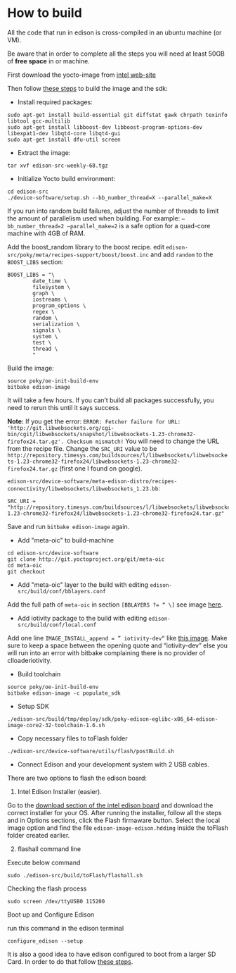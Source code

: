 How to build
============

All the code that run in edison is cross-compiled in an ubuntu machine (or VM).

Be aware that in order to complete all the steps you will need at least 50GB of **free space** in or machine.

First download the yocto-image from [intel web-site](https://downloadmirror.intel.com/24271/eng/edison-src-weekly-68.tgz)

Then follow [these steps](https://downloadmirror.intel.com/24271/eng/edison-src-weekly-68.tgz) to build the image and the sdk:
- Install required packages:
```
sudo apt-get install build-essential git diffstat gawk chrpath texinfo libtool gcc-multilib
sudo apt-get install libboost-dev libboost-program-options-dev libexpat1-dev libqt4-core libqt4-gui
sudo apt-get install dfu-util screen
```

- Extract the image:
```
tar xvf edison-src-weekly-68.tgz
```

- Initialize Yocto build environment:
```
cd edison-src
./device-software/setup.sh --bb_number_thread=X --parallel_make=X 
```
If you run into random build failures, adjust the number of threads to limit the amount of parallelism used when building.
For example: `–bb_number_thread=2 –parallel_make=2` is a safe option for a quad-core machine with 4GB of RAM.

Add the boost_random library to the boost recipe. edit `edison-src/poky/meta/recipes-support/boost/boost.inc` and add `random` to the `BOOST_LIBS` section:
```
BOOST_LIBS = "\
        date_time \
        filesystem \
        graph \
        iostreams \
        program_options \
        regex \
        random \
        serialization \
        signals \
        system \
        test \
        thread \
        "
```

Build the image:
```
source poky/oe-init-build-env
bitbake edison-image
```
It will take a few hours. If you can’t build all packages successfully, you need to rerun this until it says success.

**Note:** If you get the error: `ERROR: Fetcher failure for URL: 'http://git.libwebsockets.org/cgi-bin/cgit/libwebsockets/snapshot/libwebsockets-1.23-chrome32-firefox24.tar.gz'. Checksum mismatch!`
You will need to change the URL from the recipe file. Change the `SRC_URI` value to be `http://repository.timesys.com/buildsources/l/libwebsockets/libwebsockets-1.23-chrome32-firefox24/libwebsockets-1.23-chrome32-firefox24.tar.gz` (first one I found on google).

`edison-src/device-software/meta-edison-distro/recipes-connectivity/libwebsockets/libwebsockets_1.23.bb`:
```
SRC_URI = "http://repository.timesys.com/buildsources/l/libwebsockets/libwebsockets-1.23-chrome32-firefox24/libwebsockets-1.23-chrome32-firefox24.tar.gz"
```

Save and run `bitbake edison-image` again.

- Add "meta-oic" to build-machine
```
cd edison-src/device-software
git clone http://git.yoctoproject.org/git/meta-oic
cd meta-oic
git checkout
```

- Add "meta-oic" layer to the build with editing `edison-src/build/conf/bblayers.conf`

Add the full path of `meta-oic` in section `[BBLAYERS ?= “ \]` see image [here](https://wiki.iotivity.org/_detail/bblayers-conf.png?id=running_sample_codes_in_iotivity_0.9_sdk_on_edison).

- Add iotivity package to the build with editing `edison-src/build/conf/local.conf`

Add one line `IMAGE_INSTALL_append = ” iotivity-dev“` like [this image](https://wiki.iotivity.org/_detail/localconf2.png?id=running_sample_codes_in_iotivity_0.9_sdk_on_edison). Make sure to keep a space between the opening quote and “iotivity-dev” else you will run into an error with bitbake complaining there is no provider of clloaderiotivity.

- Build toolchain
```
source poky/oe-init-build-env
bitbake edison-image -c populate_sdk  
```

- Setup SDK
```
./edison-src/build/tmp/deploy/sdk/poky-edison-eglibc-x86_64-edison-image-core2-32-toolchain-1.6.sh
```

- Copy necessary files to toFlash folder
```
./edison-src/device-software/utils/flash/postBuild.sh
```

- Connect Edison and your development system with 2 USB cables.

There are two options to flash the edison board:
 1. Intel Edison Installer (easier).

Go to the [download section of the intel edison board](https://software.intel.com/en-us/iot/hardware/edison/downloads) and download the correct installer for your OS. After running the installer, follow all the steps and in Options sections,
click the Flash firmaware button. Select the local image option and find the file `edison-image-edison.hddimg` inside the toFlash folder created earlier.

 2. flashall command line

Execute below command
```
sudo ./edison-src/build/toFlash/flashall.sh
```

Checking the flash process
```
sudo screen /dev/ttyUSB0 115200
```

Boot up and Configure Edison

run this command in the edison terminal
```
configure_edison --setup
```

It is also a good idea to have edison configured to boot from a larger SD Card.
In order to do that follow [these steps](https://communities.intel.com/thread/61048).
